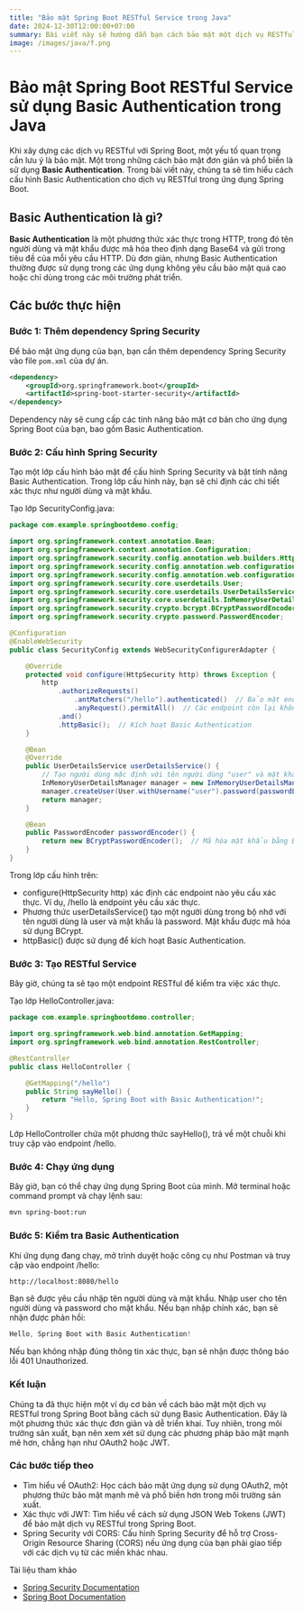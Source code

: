 ```yaml
---
title: "Bảo mật Spring Boot RESTful Service trong Java"
date: 2024-12-30T12:00:00+07:00
summary: Bài viết này sẽ hướng dẫn bạn cách bảo mật một dịch vụ RESTful trong Spring Boot sử dụng Basic Authentication. Chúng ta sẽ cấu hình Spring Security để yêu cầu xác thực khi truy cập vào các endpoint của dịch vụ.
image: /images/java/f.png
---
```


# Bảo mật Spring Boot RESTful Service sử dụng Basic Authentication trong Java

Khi xây dựng các dịch vụ RESTful với Spring Boot, một yếu tố quan trọng cần lưu ý là bảo mật. Một trong những cách bảo mật đơn giản và phổ biến là sử dụng **Basic Authentication**. Trong bài viết này, chúng ta sẽ tìm hiểu cách cấu hình Basic Authentication cho dịch vụ RESTful trong ứng dụng Spring Boot.

## Basic Authentication là gì?

**Basic Authentication** là một phương thức xác thực trong HTTP, trong đó tên người dùng và mật khẩu được mã hóa theo định dạng Base64 và gửi trong tiêu đề của mỗi yêu cầu HTTP. Dù đơn giản, nhưng Basic Authentication thường được sử dụng trong các ứng dụng không yêu cầu bảo mật quá cao hoặc chỉ dùng trong các môi trường phát triển.

## Các bước thực hiện

### Bước 1: Thêm dependency Spring Security

Để bảo mật ứng dụng của bạn, bạn cần thêm dependency Spring Security vào file `pom.xml` của dự án.

```xml
<dependency>
    <groupId>org.springframework.boot</groupId>
    <artifactId>spring-boot-starter-security</artifactId>
</dependency>
```
Dependency này sẽ cung cấp các tính năng bảo mật cơ bản cho ứng dụng Spring Boot của bạn, bao gồm Basic Authentication.

### Bước 2: Cấu hình Spring Security
Tạo một lớp cấu hình bảo mật để cấu hình Spring Security và bật tính năng Basic Authentication. Trong lớp cấu hình này, bạn sẽ chỉ định các chi tiết xác thực như người dùng và mật khẩu.

Tạo lớp SecurityConfig.java:

``` java
package com.example.springbootdemo.config;

import org.springframework.context.annotation.Bean;
import org.springframework.context.annotation.Configuration;
import org.springframework.security.config.annotation.web.builders.HttpSecurity;
import org.springframework.security.config.annotation.web.configuration.EnableWebSecurity;
import org.springframework.security.config.annotation.web.configuration.WebSecurityConfigurerAdapter;
import org.springframework.security.core.userdetails.User;
import org.springframework.security.core.userdetails.UserDetailsService;
import org.springframework.security.core.userdetails.InMemoryUserDetailsManager;
import org.springframework.security.crypto.bcrypt.BCryptPasswordEncoder;
import org.springframework.security.crypto.password.PasswordEncoder;

@Configuration
@EnableWebSecurity
public class SecurityConfig extends WebSecurityConfigurerAdapter {

    @Override
    protected void configure(HttpSecurity http) throws Exception {
        http
            .authorizeRequests()
                .antMatchers("/hello").authenticated()  // Bảo mật endpoint "/hello"
                .anyRequest().permitAll()  // Các endpoint còn lại không yêu cầu xác thực
            .and()
            .httpBasic();  // Kích hoạt Basic Authentication
    }

    @Bean
    @Override
    public UserDetailsService userDetailsService() {
        // Tạo người dùng mặc định với tên người dùng "user" và mật khẩu "password"
        InMemoryUserDetailsManager manager = new InMemoryUserDetailsManager();
        manager.createUser(User.withUsername("user").password(passwordEncoder().encode("password")).roles("USER").build());
        return manager;
    }

    @Bean
    public PasswordEncoder passwordEncoder() {
        return new BCryptPasswordEncoder();  // Mã hóa mật khẩu bằng BCrypt
    }
}
```
Trong lớp cấu hình trên:

- configure(HttpSecurity http) xác định các endpoint nào yêu cầu xác thực. Ví dụ, /hello là endpoint yêu cầu xác thực.
- Phương thức userDetailsService() tạo một người dùng trong bộ nhớ với tên người dùng là user và mật khẩu là password. Mật khẩu được mã hóa sử dụng BCrypt.
- httpBasic() được sử dụng để kích hoạt Basic Authentication.
### Bước 3: Tạo RESTful Service
Bây giờ, chúng ta sẽ tạo một endpoint RESTful để kiểm tra việc xác thực.

Tạo lớp HelloController.java:

```java
package com.example.springbootdemo.controller;

import org.springframework.web.bind.annotation.GetMapping;
import org.springframework.web.bind.annotation.RestController;

@RestController
public class HelloController {

    @GetMapping("/hello")
    public String sayHello() {
        return "Hello, Spring Boot with Basic Authentication!";
    }
}
```
Lớp HelloController chứa một phương thức sayHello(), trả về một chuỗi khi truy cập vào endpoint /hello.

### Bước 4: Chạy ứng dụng
Bây giờ, bạn có thể chạy ứng dụng Spring Boot của mình. Mở terminal hoặc command prompt và chạy lệnh sau:

```bash
mvn spring-boot:run
```
### Bước 5: Kiểm tra Basic Authentication
Khi ứng dụng đang chạy, mở trình duyệt hoặc công cụ như Postman và truy cập vào endpoint /hello:

```bash
http://localhost:8080/hello
```
Bạn sẽ được yêu cầu nhập tên người dùng và mật khẩu. Nhập user cho tên người dùng và password cho mật khẩu. Nếu bạn nhập chính xác, bạn sẽ nhận được phản hồi:

```csharp
Hello, Spring Boot with Basic Authentication!
```
Nếu bạn không nhập đúng thông tin xác thực, bạn sẽ nhận được thông báo lỗi 401 Unauthorized.

### Kết luận
Chúng ta đã thực hiện một ví dụ cơ bản về cách bảo mật một dịch vụ RESTful trong Spring Boot bằng cách sử dụng Basic Authentication. Đây là một phương thức xác thực đơn giản và dễ triển khai. Tuy nhiên, trong môi trường sản xuất, bạn nên xem xét sử dụng các phương pháp bảo mật mạnh mẽ hơn, chẳng hạn như OAuth2 hoặc JWT.

### Các bước tiếp theo
- Tìm hiểu về OAuth2: Học cách bảo mật ứng dụng sử dụng OAuth2, một phương thức bảo mật mạnh mẽ và phổ biến hơn trong môi trường sản xuất.
- Xác thực với JWT: Tìm hiểu về cách sử dụng JSON Web Tokens (JWT) để bảo mật dịch vụ RESTful trong Spring Boot.
- Spring Security với CORS: Cấu hình Spring Security để hỗ trợ Cross-Origin Resource Sharing (CORS) nếu ứng dụng của bạn phải giao tiếp với các dịch vụ từ các miền khác nhau.

Tài liệu tham khảo
- [Spring Security Documentation](https://docs.spring.io/spring-security/reference/)
- [Spring Boot Documentation](https://docs.spring.io/spring-boot/)